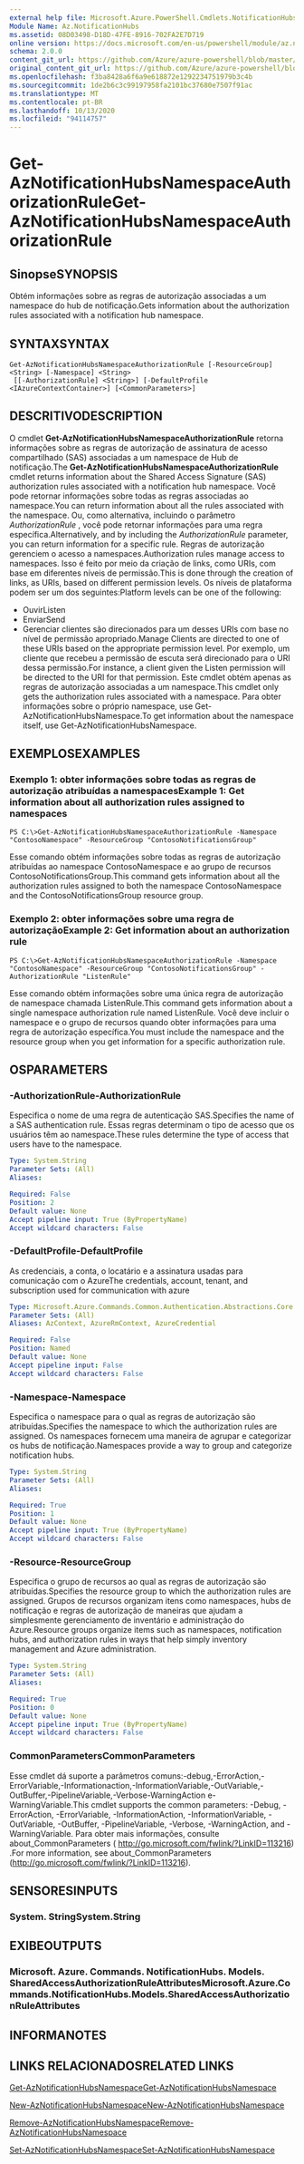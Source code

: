 ```yaml
---
external help file: Microsoft.Azure.PowerShell.Cmdlets.NotificationHubs.dll-Help.xml
Module Name: Az.NotificationHubs
ms.assetid: 08D03498-D18D-47FE-8916-702FA2E7D719
online version: https://docs.microsoft.com/en-us/powershell/module/az.notificationhubs/get-aznotificationhubsnamespaceauthorizationrule
schema: 2.0.0
content_git_url: https://github.com/Azure/azure-powershell/blob/master/src/NotificationHubs/NotificationHubs/help/Get-AzNotificationHubsNamespaceAuthorizationRule.md
original_content_git_url: https://github.com/Azure/azure-powershell/blob/master/src/NotificationHubs/NotificationHubs/help/Get-AzNotificationHubsNamespaceAuthorizationRule.md
ms.openlocfilehash: f3ba8428a6f6a9e618872e1292234751979b3c4b
ms.sourcegitcommit: 1de2b6c3c99197958fa2101bc37680e7507f91ac
ms.translationtype: MT
ms.contentlocale: pt-BR
ms.lasthandoff: 10/13/2020
ms.locfileid: "94114757"
---
```

# <span data-ttu-id="b94c1-101">Get-AzNotificationHubsNamespaceAuthorizationRule</span><span class="sxs-lookup"><span data-stu-id="b94c1-101">Get-AzNotificationHubsNamespaceAuthorizationRule</span></span>

## <span data-ttu-id="b94c1-102">Sinopse</span><span class="sxs-lookup"><span data-stu-id="b94c1-102">SYNOPSIS</span></span>
<span data-ttu-id="b94c1-103">Obtém informações sobre as regras de autorização associadas a um namespace do hub de notificação.</span><span class="sxs-lookup"><span data-stu-id="b94c1-103">Gets information about the authorization rules associated with a notification hub namespace.</span></span>

## <span data-ttu-id="b94c1-104">SYNTAX</span><span class="sxs-lookup"><span data-stu-id="b94c1-104">SYNTAX</span></span>

```
Get-AzNotificationHubsNamespaceAuthorizationRule [-ResourceGroup] <String> [-Namespace] <String>
 [[-AuthorizationRule] <String>] [-DefaultProfile <IAzureContextContainer>] [<CommonParameters>]
```

## <span data-ttu-id="b94c1-105">DESCRITIVO</span><span class="sxs-lookup"><span data-stu-id="b94c1-105">DESCRIPTION</span></span>
<span data-ttu-id="b94c1-106">O cmdlet **Get-AzNotificationHubsNamespaceAuthorizationRule** retorna informações sobre as regras de autorização de assinatura de acesso compartilhado (SAS) associadas a um namespace de Hub de notificação.</span><span class="sxs-lookup"><span data-stu-id="b94c1-106">The **Get-AzNotificationHubsNamespaceAuthorizationRule** cmdlet returns information about the Shared Access Signature (SAS) authorization rules associated with a notification hub namespace.</span></span>
<span data-ttu-id="b94c1-107">Você pode retornar informações sobre todas as regras associadas ao namespace.</span><span class="sxs-lookup"><span data-stu-id="b94c1-107">You can return information about all the rules associated with the namespace.</span></span>
<span data-ttu-id="b94c1-108">Ou, como alternativa, incluindo o parâmetro *AuthorizationRule* , você pode retornar informações para uma regra específica.</span><span class="sxs-lookup"><span data-stu-id="b94c1-108">Alternatively, and by including the *AuthorizationRule* parameter, you can return information for a specific rule.</span></span>
<span data-ttu-id="b94c1-109">Regras de autorização gerenciem o acesso a namespaces.</span><span class="sxs-lookup"><span data-stu-id="b94c1-109">Authorization rules manage access to namespaces.</span></span>
<span data-ttu-id="b94c1-110">Isso é feito por meio da criação de links, como URIs, com base em diferentes níveis de permissão.</span><span class="sxs-lookup"><span data-stu-id="b94c1-110">This is done through the creation of links, as URIs, based on different permission levels.</span></span>
<span data-ttu-id="b94c1-111">Os níveis de plataforma podem ser um dos seguintes:</span><span class="sxs-lookup"><span data-stu-id="b94c1-111">Platform levels can be one of the following:</span></span> 
- <span data-ttu-id="b94c1-112">Ouvir</span><span class="sxs-lookup"><span data-stu-id="b94c1-112">Listen</span></span>
- <span data-ttu-id="b94c1-113">Enviar</span><span class="sxs-lookup"><span data-stu-id="b94c1-113">Send</span></span>
- <span data-ttu-id="b94c1-114">Gerenciar clientes são direcionados para um desses URIs com base no nível de permissão apropriado.</span><span class="sxs-lookup"><span data-stu-id="b94c1-114">Manage Clients are directed to one of these URIs based on the appropriate permission level.</span></span>
<span data-ttu-id="b94c1-115">Por exemplo, um cliente que recebeu a permissão de escuta será direcionado para o URI dessa permissão.</span><span class="sxs-lookup"><span data-stu-id="b94c1-115">For instance, a client given the Listen permission will be directed to the URI for that permission.</span></span>
<span data-ttu-id="b94c1-116">Este cmdlet obtém apenas as regras de autorização associadas a um namespace.</span><span class="sxs-lookup"><span data-stu-id="b94c1-116">This cmdlet only gets the authorization rules associated with a namespace.</span></span>
<span data-ttu-id="b94c1-117">Para obter informações sobre o próprio namespace, use Get-AzNotificationHubsNamespace.</span><span class="sxs-lookup"><span data-stu-id="b94c1-117">To get information about the namespace itself, use Get-AzNotificationHubsNamespace.</span></span>

## <span data-ttu-id="b94c1-118">EXEMPLOS</span><span class="sxs-lookup"><span data-stu-id="b94c1-118">EXAMPLES</span></span>

### <span data-ttu-id="b94c1-119">Exemplo 1: obter informações sobre todas as regras de autorização atribuídas a namespaces</span><span class="sxs-lookup"><span data-stu-id="b94c1-119">Example 1: Get information about all authorization rules assigned to namespaces</span></span>
```
PS C:\>Get-AzNotificationHubsNamespaceAuthorizationRule -Namespace "ContosoNamespace" -ResourceGroup "ContosoNotificationsGroup"
```

<span data-ttu-id="b94c1-120">Esse comando obtém informações sobre todas as regras de autorização atribuídas ao namespace ContosoNamespace e ao grupo de recursos ContosoNotificationsGroup.</span><span class="sxs-lookup"><span data-stu-id="b94c1-120">This command gets information about all the authorization rules assigned to both the namespace ContosoNamespace and the ContosoNotificationsGroup resource group.</span></span>

### <span data-ttu-id="b94c1-121">Exemplo 2: obter informações sobre uma regra de autorização</span><span class="sxs-lookup"><span data-stu-id="b94c1-121">Example 2: Get information about an authorization rule</span></span>
```
PS C:\>Get-AzNotificationHubsNamespaceAuthorizationRule -Namespace "ContosoNamespace" -ResourceGroup "ContosoNotificationsGroup" -AuthorizationRule "ListenRule"
```

<span data-ttu-id="b94c1-122">Esse comando obtém informações sobre uma única regra de autorização de namespace chamada ListenRule.</span><span class="sxs-lookup"><span data-stu-id="b94c1-122">This command gets information about a single namespace authorization rule named ListenRule.</span></span>
<span data-ttu-id="b94c1-123">Você deve incluir o namespace e o grupo de recursos quando obter informações para uma regra de autorização específica.</span><span class="sxs-lookup"><span data-stu-id="b94c1-123">You must include the namespace and the resource group when you get information for a specific authorization rule.</span></span>

## <span data-ttu-id="b94c1-124">OS</span><span class="sxs-lookup"><span data-stu-id="b94c1-124">PARAMETERS</span></span>

### <span data-ttu-id="b94c1-125">-AuthorizationRule</span><span class="sxs-lookup"><span data-stu-id="b94c1-125">-AuthorizationRule</span></span>
<span data-ttu-id="b94c1-126">Especifica o nome de uma regra de autenticação SAS.</span><span class="sxs-lookup"><span data-stu-id="b94c1-126">Specifies the name of a SAS authentication rule.</span></span>
<span data-ttu-id="b94c1-127">Essas regras determinam o tipo de acesso que os usuários têm ao namespace.</span><span class="sxs-lookup"><span data-stu-id="b94c1-127">These rules determine the type of access that users have to the namespace.</span></span>

```yaml
Type: System.String
Parameter Sets: (All)
Aliases:

Required: False
Position: 2
Default value: None
Accept pipeline input: True (ByPropertyName)
Accept wildcard characters: False
```

### <span data-ttu-id="b94c1-128">-DefaultProfile</span><span class="sxs-lookup"><span data-stu-id="b94c1-128">-DefaultProfile</span></span>
<span data-ttu-id="b94c1-129">As credenciais, a conta, o locatário e a assinatura usadas para comunicação com o Azure</span><span class="sxs-lookup"><span data-stu-id="b94c1-129">The credentials, account, tenant, and subscription used for communication with azure</span></span>

```yaml
Type: Microsoft.Azure.Commands.Common.Authentication.Abstractions.Core.IAzureContextContainer
Parameter Sets: (All)
Aliases: AzContext, AzureRmContext, AzureCredential

Required: False
Position: Named
Default value: None
Accept pipeline input: False
Accept wildcard characters: False
```

### <span data-ttu-id="b94c1-130">-Namespace</span><span class="sxs-lookup"><span data-stu-id="b94c1-130">-Namespace</span></span>
<span data-ttu-id="b94c1-131">Especifica o namespace para o qual as regras de autorização são atribuídas.</span><span class="sxs-lookup"><span data-stu-id="b94c1-131">Specifies the namespace to which the authorization rules are assigned.</span></span>
<span data-ttu-id="b94c1-132">Os namespaces fornecem uma maneira de agrupar e categorizar os hubs de notificação.</span><span class="sxs-lookup"><span data-stu-id="b94c1-132">Namespaces provide a way to group and categorize notification hubs.</span></span>

```yaml
Type: System.String
Parameter Sets: (All)
Aliases:

Required: True
Position: 1
Default value: None
Accept pipeline input: True (ByPropertyName)
Accept wildcard characters: False
```

### <span data-ttu-id="b94c1-133">-Resource</span><span class="sxs-lookup"><span data-stu-id="b94c1-133">-ResourceGroup</span></span>
<span data-ttu-id="b94c1-134">Especifica o grupo de recursos ao qual as regras de autorização são atribuídas.</span><span class="sxs-lookup"><span data-stu-id="b94c1-134">Specifies the resource group to which the authorization rules are assigned.</span></span>
<span data-ttu-id="b94c1-135">Grupos de recursos organizam itens como namespaces, hubs de notificação e regras de autorização de maneiras que ajudam a simplesmente gerenciamento de inventário e administração do Azure.</span><span class="sxs-lookup"><span data-stu-id="b94c1-135">Resource groups organize items such as namespaces, notification hubs, and authorization rules in ways that help simply inventory management and Azure administration.</span></span>

```yaml
Type: System.String
Parameter Sets: (All)
Aliases:

Required: True
Position: 0
Default value: None
Accept pipeline input: True (ByPropertyName)
Accept wildcard characters: False
```

### <span data-ttu-id="b94c1-136">CommonParameters</span><span class="sxs-lookup"><span data-stu-id="b94c1-136">CommonParameters</span></span>
<span data-ttu-id="b94c1-137">Esse cmdlet dá suporte a parâmetros comuns:-debug,-ErrorAction,-ErrorVariable,-Informationaction,-InformationVariable,-OutVariable,-OutBuffer,-PipelineVariable,-Verbose-WarningAction e-WarningVariable.</span><span class="sxs-lookup"><span data-stu-id="b94c1-137">This cmdlet supports the common parameters: -Debug, -ErrorAction, -ErrorVariable, -InformationAction, -InformationVariable, -OutVariable, -OutBuffer, -PipelineVariable, -Verbose, -WarningAction, and -WarningVariable.</span></span> <span data-ttu-id="b94c1-138">Para obter mais informações, consulte about_CommonParameters ( http://go.microsoft.com/fwlink/?LinkID=113216) .</span><span class="sxs-lookup"><span data-stu-id="b94c1-138">For more information, see about_CommonParameters (http://go.microsoft.com/fwlink/?LinkID=113216).</span></span>

## <span data-ttu-id="b94c1-139">SENSORES</span><span class="sxs-lookup"><span data-stu-id="b94c1-139">INPUTS</span></span>

### <span data-ttu-id="b94c1-140">System. String</span><span class="sxs-lookup"><span data-stu-id="b94c1-140">System.String</span></span>

## <span data-ttu-id="b94c1-141">EXIBE</span><span class="sxs-lookup"><span data-stu-id="b94c1-141">OUTPUTS</span></span>

### <span data-ttu-id="b94c1-142">Microsoft. Azure. Commands. NotificationHubs. Models. SharedAccessAuthorizationRuleAttributes</span><span class="sxs-lookup"><span data-stu-id="b94c1-142">Microsoft.Azure.Commands.NotificationHubs.Models.SharedAccessAuthorizationRuleAttributes</span></span>

## <span data-ttu-id="b94c1-143">INFORMA</span><span class="sxs-lookup"><span data-stu-id="b94c1-143">NOTES</span></span>

## <span data-ttu-id="b94c1-144">LINKS RELACIONADOS</span><span class="sxs-lookup"><span data-stu-id="b94c1-144">RELATED LINKS</span></span>

[<span data-ttu-id="b94c1-145">Get-AzNotificationHubsNamespace</span><span class="sxs-lookup"><span data-stu-id="b94c1-145">Get-AzNotificationHubsNamespace</span></span>](./Get-AzNotificationHubsNamespace.md)

[<span data-ttu-id="b94c1-146">New-AzNotificationHubsNamespace</span><span class="sxs-lookup"><span data-stu-id="b94c1-146">New-AzNotificationHubsNamespace</span></span>](./New-AzNotificationHubsNamespace.md)

[<span data-ttu-id="b94c1-147">Remove-AzNotificationHubsNamespace</span><span class="sxs-lookup"><span data-stu-id="b94c1-147">Remove-AzNotificationHubsNamespace</span></span>](./Remove-AzNotificationHubsNamespace.md)

[<span data-ttu-id="b94c1-148">Set-AzNotificationHubsNamespace</span><span class="sxs-lookup"><span data-stu-id="b94c1-148">Set-AzNotificationHubsNamespace</span></span>](./Set-AzNotificationHubsNamespace.md)


